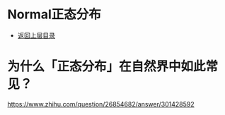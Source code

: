 # Normal正态分布

* [返回上层目录](../probability-distribution.md)

# 为什么「正态分布」在自然界中如此常见？

https://www.zhihu.com/question/26854682/answer/301428592





